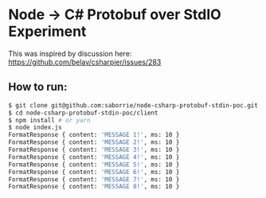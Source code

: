 # Node -> C# Protobuf over StdIO Experiment 

This was inspired by discussion here: https://github.com/belav/csharpier/issues/283

## How to run:

```sh
$ git clone git@github.com:saborrie/node-csharp-protobuf-stdin-poc.git
$ cd node-csharp-protobuf-stdin-poc/client
$ npm install # or yarn
$ node index.js
FormatResponse { content: 'MESSAGE 1!', ms: 10 }
FormatResponse { content: 'MESSAGE 2!', ms: 10 }
FormatResponse { content: 'MESSAGE 3!', ms: 10 }
FormatResponse { content: 'MESSAGE 4!', ms: 10 }
FormatResponse { content: 'MESSAGE 5!', ms: 10 }
FormatResponse { content: 'MESSAGE 6!', ms: 10 }
FormatResponse { content: 'MESSAGE 7!', ms: 10 }
FormatResponse { content: 'MESSAGE 8!', ms: 10 }
```